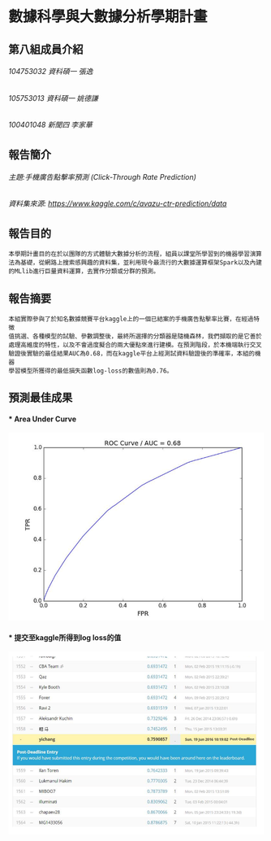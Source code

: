 數據科學與大數據分析學期計畫
========

## 第八組成員介紹

###### 104753032 資科碩一 張逸
###### 105753013 資科碩一 姚德謙
###### 100401048 新聞四 李家華


## 報告簡介

###### 主題:手機廣告點擊率預測 (Click-Through Rate Prediction)<br/>
###### 資料集來源: <https://www.kaggle.com/c/avazu-ctr-prediction/data> <br/>


## 報告目的  
   
    
    本學期計畫目的在於以團隊的方式體驗大數據分析的流程，組員以課堂所學習到的機器學習演算
    法為基礎，從網路上搜索感興趣的資料集，並利用現今最流行的大數據運算框架Spark以及內建
    的MLlib進行巨量資料運算，去實作分類或分群的預測。


## 報告摘要  
   

    
    本組實際參與了於知名數據競賽平台kaggle上的一個已結案的手機廣告點擊率比賽，在經過特徵
    值挑選、各種模型的試驗、參數調整後，最終所選擇的分類器是隨機森林，我們擷取的是它善於
    處理高維度的特性，以及不會過度擬合的兩大優點來進行建模。在預測階段，於本機端執行交叉
    驗證後實驗的最佳結果AUC為0.68，而在kaggle平台上經測試資料驗證後的準確率，本組的機器
    學習模型所獲得的最低損失函數log-loss的數值則為0.76。
    
## 預測最佳成果
#### * Area Under Curve

![image](https://github.com/chiahualee/temp/blob/master/AUC.png)
#### * 提交至kaggle所得到log loss的值 

![image](https://github.com/chiahualee/temp/blob/master/losslog.png)

